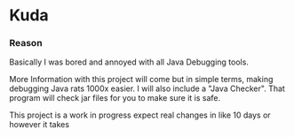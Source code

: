 # Kuda
### Reason
Basically I was bored and annoyed with all Java Debugging tools.
<p>
More Information with this project will come but in simple terms, making debugging Java rats 1000x easier.
I will also include a "Java Checker". That program will check jar files for you to make sure it is safe.
</p>
<p>
This project is a work in progress expect real changes in like 10 days or however it takes
</p>
